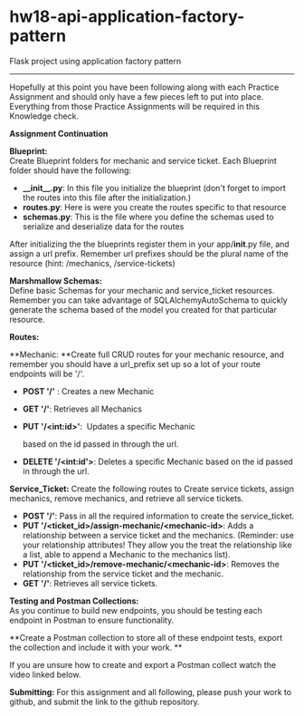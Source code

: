 # hw18-api-application-factory-pattern
Flask project using application factory pattern

***

Hopefully at this point you have been following along with each Practice Assignment and should only have a few pieces left to put into place. Everything from those Practice Assignments will be required in this Knowledge check.

**Assignment Continuation**

**Blueprint:**\
Create Blueprint folders for mechanic and service ticket. Each Blueprint folder should have the following:

-   **_\_init__.py**: In this file you initialize the blueprint (don't forget to import the routes into this file after the initialization.)
-   **routes.py**: Here is were you create the routes specific to that resource
-   **schemas.py**: This is the file where you define the schemas used to serialize and deserialize data for the routes

After initializing the the blueprints register them in your app/__init__.py file, and assign a url prefix. Remember url prefixes should be the plural name of the resource (hint: /mechanics, /service-tickets)

**Marshmallow Schemas:**\
Define basic Schemas for your mechanic and service_ticket resources. Remember you can take advantage of SQLAlchemyAutoSchema to quickly generate the schema based of the model you created for that particular resource.

**Routes:**

**Mechanic: **Create full CRUD routes for your mechanic resource, and remember you should have a url_prefix set up so a lot of your route endpoints will be '/'.

-   **POST '/'** : Creates a new Mechanic
-   **GET '/'**: Retrieves all Mechanics
-   **PUT '/\<int:id>'**:  Updates a specific Mechanic

    based on the id passed in through the url.
-   **DELETE '/\<int:id'>**: Deletes a specific Mechanic based on the id passed in through the url.

**Service_Ticket:** Create the following routes to Create service tickets, assign mechanics, remove mechanics, and retrieve all service tickets.

-   **POST '/'**: Pass in all the required information to create the service_ticket.
-   **PUT '/\<ticket_id>/assign-mechanic/\<mechanic-id>**: Adds a relationship between a service ticket and the mechanics. (Reminder: use your relationship attributes! They allow you the treat the relationship like a list, able to append a Mechanic to the mechanics list).
-   **PUT '/\<ticket_id>/remove-mechanic/\<mechanic-id>**: Removes the relationship from the service ticket and the mechanic.
-   **GET '/'**: Retrieves all service tickets.

**Testing and Postman Collections:**\
As you continue to build new endpoints, you should be testing each endpoint in Postman to ensure functionality.

**Create a Postman collection to store all of these endpoint tests, export the collection and include it with your work. **

If you are unsure how to create and export a Postman collect watch the video linked below.

**Submitting:**
For this assignment and all following, please push your work to github, and submit the link to the github repository.